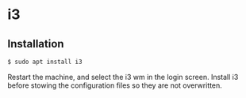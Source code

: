 # i3

## Installation

```bash
$ sudo apt install i3
```

Restart the machine, and select the i3 wm in the login screen. Install i3 before stowing the configuration files so they are not overwritten.
